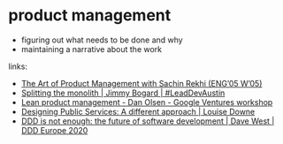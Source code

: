 # product management

* figuring out what needs to be done and why
* maintaining a narrative about the work


links:

* [The Art of Product Management with Sachin Rekhi (ENG’05 W’05)](https://www.youtube.com/watch?v=huTSPanUlQM)
* [Splitting the monolith | Jimmy Bogard | #LeadDevAustin](https://www.youtube.com/watch?v=oyY3Iec5IAc)
* [Lean product management - Dan Olsen - Google Ventures workshop](https://youtu.be/mIBccpqUcgY)
* [Designing Public Services: A different approach | Louise Downe](https://youtu.be/xAVARQVT8DA)
* [DDD is not enough: the future of software development | Dave West | DDD Europe 2020](https://www.youtube.com/watch?v=L_IRchWpnRA)
